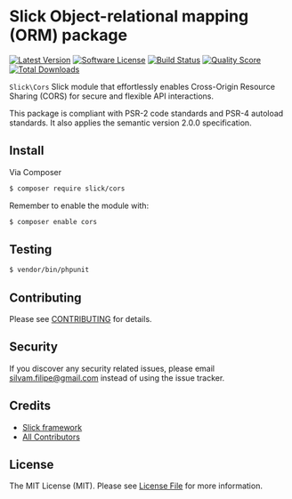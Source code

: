 # Slick Object-relational mapping (ORM) package

[![Latest Version](https://img.shields.io/github/release/slickframework/cors.svg?style=flat-square)](https://github.com/slickframework/cors/releases)
[![Software License](https://img.shields.io/badge/license-MIT-brightgreen.svg?style=flat-square)](LICENSE)
[![Build Status](https://img.shields.io/github/actions/workflow/status/slickframework/cors/continuous-integration.yml?style=flat-square)](https://github.com/slickframework/cors/actions/workflows/continuous-integration.yml)
[![Quality Score](https://img.shields.io/scrutinizer/g/slickframework/cors/master.svg?style=flat-square)](https://scrutinizer-ci.com/g/slickframework/cors?branch=master)
[![Total Downloads](https://img.shields.io/packagist/dt/slick/cors.svg?style=flat-square)](https://packagist.org/packages/slick/cors)


`Slick\Cors` Slick module that effortlessly enables Cross-Origin Resource Sharing (CORS) for
secure and flexible API interactions.

This package is compliant with PSR-2 code standards and PSR-4 autoload standards.
It also applies the semantic version 2.0.0 specification.

## Install

Via Composer

``` bash
$ composer require slick/cors
```
Remember to enable the module with:

``` bash
$ composer enable cors
```

## Testing

``` bash
$ vendor/bin/phpunit
```

## Contributing

Please see [CONTRIBUTING](CONTRIBUTING.md) for details.

## Security

If you discover any security related issues, please email silvam.filipe@gmail.com instead of using the issue tracker.

## Credits

- [Slick framework](https://github.com/slickframework)
- [All Contributors](https://github.com/slickframework/cors/graphs/contributors)

## License

The MIT License (MIT). Please see [License File](LICENSE) for more information.